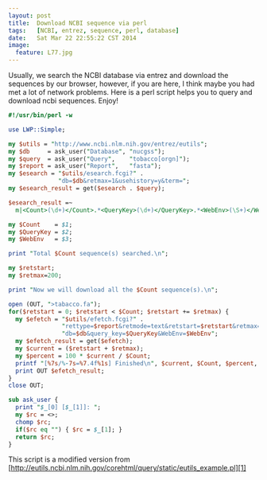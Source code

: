 ```yaml
---
layout:	post
title:	Download NCBI sequence via perl
tags:	[NCBI, entrez, sequence, perl, database]
date:   Sat Mar 22 22:55:22 CST 2014
image:
  feature: L77.jpg
---
```


Usually, we search the NCBI database via entrez and download the sequences by our browser, however, if you are here, I think maybe you had met a lot of network problems. Here is a perl script helps you to query and download ncbi sequences. Enjoy!

``` perl
#!/usr/bin/perl -w

use LWP::Simple;

my $utils = "http://www.ncbi.nlm.nih.gov/entrez/eutils";
my $db     = ask_user("Database", "nucgss");
my $query  = ask_user("Query",    "tobacco[orgn]");
my $report = ask_user("Report",   "fasta");
my $esearch = "$utils/esearch.fcgi?" .
              "db=$db&retmax=1&usehistory=y&term=";
my $esearch_result = get($esearch . $query);

$esearch_result =~ 
  m|<Count>(\d+)</Count>.*<QueryKey>(\d+)</QueryKey>.*<WebEnv>(\S+)</WebEnv>|s;

my $Count    = $1;
my $QueryKey = $2;
my $WebEnv   = $3;

print "Total $Count sequence(s) searched.\n";

my $retstart;
my $retmax=200;

print "Now we will download all the $Count sequence(s).\n";

open (OUT, ">tabacco.fa");
for($retstart = 0; $retstart < $Count; $retstart += $retmax) {
  my $efetch = "$utils/efetch.fcgi?" .
               "rettype=$report&retmode=text&retstart=$retstart&retmax=$retmax&" .
               "db=$db&query_key=$QueryKey&WebEnv=$WebEnv";
  my $efetch_result = get($efetch);
  my $current = ($retstart + $retmax);
  my $percent = 100 * $current / $Count;
  printf "[%7s/%-7s=%7.4f%1s] Finished\n", $current, $Count, $percent, "%";
  print OUT $efetch_result;
}
close OUT;

sub ask_user {
  print "$_[0] [$_[1]]: ";
  my $rc = <>;
  chomp $rc;
  if($rc eq "") { $rc = $_[1]; }
  return $rc;
}
```

This script is a modified version from [http://eutils.ncbi.nlm.nih.gov/corehtml/query/static/eutils_example.pl][1]

[1]: http://eutils.ncbi.nlm.nih.gov/corehtml/query/static/eutils_example.pl

